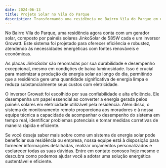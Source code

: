 ```yaml
---
date: 2024-06-13
title: Projeto Solar no Vila do Parque
description: Transformando uma residência no Bairro Vila do Parque em um exemplo de sustentabilidade e economia com sistema solar.
---
```


No Bairro Vila do Parque, uma residência agora conta com um gerador solar, composto por painéis solares JinkoSolar de 585W cada e um inversor Growatt. Este sistema foi projetado para oferecer eficiência e robustez, atendendo às necessidades energéticas com fontes renováveis e econômicas.

As placas JinkoSolar são renomadas por sua durabilidade e desempenho excepcional, mesmo em condições de baixa luminosidade. Isso é crucial para maximizar a produção de energia solar ao longo do dia, permitindo que a residência gere uma quantidade significativa de energia limpa e reduza substancialmente seus custos com eletricidade.

O inversor Growatt foi escolhido por sua confiabilidade e alta eficiência. Ele desempenha um papel essencial ao converter a energia gerada pelos painéis solares em eletricidade utilizável pela residência. Além disso, o sistema de monitoramento remoto proporciona aos moradores e à nossa equipe técnica a capacidade de acompanhar o desempenho do sistema em tempo real, identificar problemas potenciais e tomar medidas corretivas de maneira rápida e eficiente.

Se você deseja saber mais sobre como um sistema de energia solar pode beneficiar sua residência ou empresa, nossa equipe está à disposição para fornecer informações detalhadas, realizar orçamentos personalizados e esclarecer todas as suas dúvidas. Entre em contato conosco hoje mesmo e descubra como podemos ajudar você a adotar uma solução energética sustentável e eficiente.
